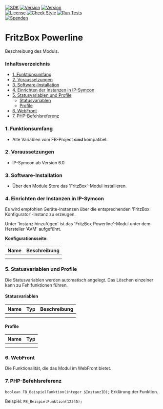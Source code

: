 [![SDK](https://img.shields.io/badge/Symcon-PHPModul-red.svg)](https://www.symcon.de/service/dokumentation/entwicklerbereich/sdk-tools/sdk-php/)
[![Version](https://img.shields.io/badge/Modul%20version-0.72-blue.svg)]()
[![Version](https://img.shields.io/badge/Symcon%20Version-6.0%20%3E-green.svg)](https://community.symcon.de/t/ip-symcon-6-0-testing/44478)  
[![License](https://img.shields.io/badge/License-CC%20BY--NC--SA%204.0-green.svg)](https://creativecommons.org/licenses/by-nc-sa/4.0/)
[![Check Style](https://github.com/Nall-chan/FritzBox/workflows/Check%20Style/badge.svg)](https://github.com/Nall-chan/FritzBox/actions) [![Run Tests](https://github.com/Nall-chan/FritzBox/workflows/Run%20Tests/badge.svg)](https://github.com/Nall-chan/FritzBox/actions)  
[![Spenden](https://www.paypalobjects.com/de_DE/DE/i/btn/btn_donate_SM.gif)](#spenden)  

# FritzBox Powerline <!-- omit in toc -->
Beschreibung des Moduls.

### Inhaltsverzeichnis <!-- omit in toc -->

- [1. Funktionsumfang](#1-funktionsumfang)
- [2. Voraussetzungen](#2-voraussetzungen)
- [3. Software-Installation](#3-software-installation)
- [4. Einrichten der Instanzen in IP-Symcon](#4-einrichten-der-instanzen-in-ip-symcon)
- [5. Statusvariablen und Profile](#5-statusvariablen-und-profile)
  - [Statusvariablen](#statusvariablen)
  - [Profile](#profile)
- [6. WebFront](#6-webfront)
- [7. PHP-Befehlsreferenz](#7-php-befehlsreferenz)

### 1. Funktionsumfang

* Alte Variablen vom FB-Project **sind** kompatibel.

### 2. Voraussetzungen

- IP-Symcon ab Version 6.0

### 3. Software-Installation

* Über den Module Store das 'FritzBox'-Modul installieren.

### 4. Einrichten der Instanzen in IP-Symcon

 Es wird empfohlen Geräte-Instanzen über die entsprechenden 'FritzBox Konfigurator'-Instanz zu erzeugen.  
 
 Unter 'Instanz hinzufügen' ist das 'FritzBox Powerline'-Modul unter dem Hersteller 'AVM' aufgeführt.

__Konfigurationsseite__:

| Name | Beschreibung |
| ---- | ------------ |
|      |
|      |

### 5. Statusvariablen und Profile

Die Statusvariablen werden automatisch angelegt. Das Löschen einzelner kann zu Fehlfunktionen führen.

#### Statusvariablen

| Name | Typ | Beschreibung |
| ---- | --- | ------------ |
|      |
|      |

#### Profile

| Name | Typ |
| ---- | --- |
|      |
|      |

### 6. WebFront

Die Funktionalität, die das Modul im WebFront bietet.

### 7. PHP-Befehlsreferenz

`boolean FB_BeispielFunktion(integer $InstanzID);`
Erklärung der Funktion.

Beispiel:
`FB_BeispielFunktion(12345);`